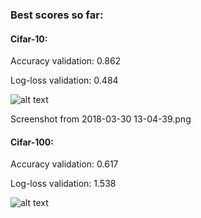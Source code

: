 
### Best scores so far:
 
#### Cifar-10:

 Accuracy validation: 0.862
 
 Log-loss validation: 0.484


![alt text](https://github.com/rafajak/training/blob/master/img/Screenshot%20from%202018-03-30%2013-04-39.png
)

Screenshot from 2018-03-30 13-04-39.png
#### Cifar-100:

  Accuracy validation: 0.617
  
  Log-loss validation: 1.538

![alt text](https://github.com/rafajak/training/blob/master/img/Screenshot%20from%202018-03-30%2012-58-19.png
)
